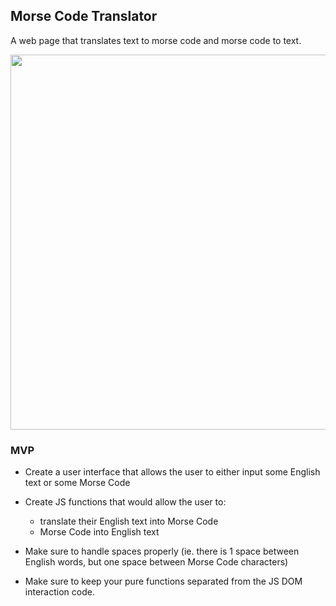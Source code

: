## Morse Code Translator

A web page that translates text to morse code and morse code to text.

<img src="https://user-images.githubusercontent.com/107823527/181436236-1675bb11-d501-4b11-a124-c27bb6b3a534.png" height="600"/>


### MVP

-   Create a user interface that allows the user to either input some English text or some Morse Code
-   Create JS functions that would allow the user to:

    -   translate their English text into Morse Code
    -   Morse Code into English text

-   Make sure to handle spaces properly (ie. there is 1 space between English words, but one space between Morse Code characters)
-   Make sure to keep your pure functions separated from the JS DOM interaction code.
